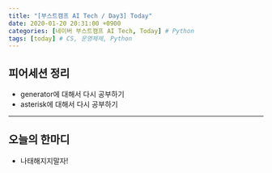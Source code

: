 ```yaml
---
title: "[부스트캠프 AI Tech / Day3] Today"
date: 2020-01-20 20:31:00 +0900
categories: [네이버 부스트캠프 AI Tech, Today] # Python
tags: [today] # CS, 운영체제, Python
---
```



## **피어세션 정리**

- generator에 대해서 다시 공부하기
- asterisk에 대해서 다시 공부하기

---

## **오늘의 한마디**

- 나태해지지말자!
